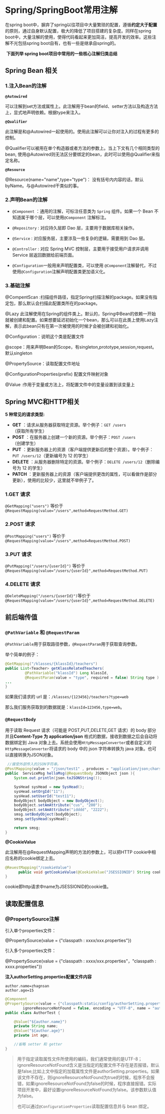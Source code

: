 # Spring/SpringBoot常用注解

在spring boot中，摒弃了spring以往项目中大量繁琐的配置，遵循**约定大于配置**的原则，通过自身默认配置，极大的降低了项目搭建的复杂度。同样在spring boot中，大量注解的使用，使得代码看起来更加简洁，提高开发的效率。这些注解不光包括spring boot自有，也有一些是继承自spring的。

​    **下面列举 spring boot项目中常用的一些核心注解归类总结**

## Spring Bean 相关

### 1.注入Bean的注解

**`@Autowired`**

 可以注解到set方法或属性上。此注解用于bean的field、setter方法以及构造方法上，显式地声明依赖。根据type来注入。

**`@Qualifier`**

此注解是和@Autowired一起使用的。使用此注解可以让你对注入的过程有更多的控制。

@Qualifier可以被用在单个构造器或者方法的参数上。当上下文有几个相同类型的bean, 使用@Autowired则无法区分要绑定的bean，此时可以使用@Qualifier来指定名称。

**`@Resource`**

@Resource(name="name",type="type")：  没有括号内内容的话，默认byName。与@Autowired干类似的事。

### 2.声明Bean的注解

- `@Component` ：通用的注解，可标注任意类为 `Spring` 组件。如果一个 Bean 不知道属于哪个层，可以使用`@Component` 注解标注。

- `@Repository` : 对应持久层即 Dao 层，主要用于数据库相关操作。

- `@Service` : 对应服务层，主要涉及一些复杂的逻辑，需要用到 Dao 层。

- `@Controller` : 对应 Spring MVC 控制层，主要用于接受用户请求并调用 Service 层返回数据给前端页面。

- `@Configuration`一般用来声明配置类，可以使用 `@Component`注解替代，不过使用`@Configuration`注解声明配置类更加语义化。

### 3.基础注解

@CompentScan :扫描组件路径，指定Spring扫描注解的package。如果没有指定包，那么默认会扫描此配置类所在的package。

@Lazy 此注解使用在Spring的组件类上。默认的，Spring中Bean的依赖一开始就被创建和配置。如果想要延迟初始化一个bean，那么可以在此类上使用Lazy注解，表示此bean只有在第一次被使用的时候才会被创建和初始化。

@Configuration：说明这个类是配置文件

@scope：用来声明Bean的Scope，有singleton,prototype,session,request。默认singleton

@PropertySource：读取配置文件地址

@ConfigurationProperties(prefix) 配置文件映射对象

@Value :作用于变量或方法上，将配置文件中的变量设置到该变量上

## Spring MVC和HTTP相关

**5 种常见的请求类型:**

- **GET** ：请求从服务器获取特定资源。举个例子：`GET /users`（获取所有学生）
- **POST** ：在服务器上创建一个新的资源。举个例子：`POST /users`（创建学生）
- **PUT** ：更新服务器上的资源（客户端提供更新后的整个资源）。举个例子：`PUT /users/12`（更新编号为 12 的学生）
- **DELETE** ：从服务器删除特定的资源。举个例子：`DELETE /users/12`（删除编号为 12 的学生）
- **PATCH** ：更新服务器上的资源（客户端提供更改的属性，可以看做作是部分更新），使用的比较少，这里就不举例子了。

### 1.GET 请求

`@GetMapping("users")` 等价于`@RequestMapping(value="/users",method=RequestMethod.GET)`

### 2.POST 请求

`@PostMapping("users")` 等价于`@RequestMapping(value="/users",method=RequestMethod.POST)`

### 3.PUT 请求

`@PutMapping("/users/{userId}")` 等价于`@RequestMapping(value="/users/{userId}",method=RequestMethod.PUT)`

### 4.DELETE 请求

`@DeleteMapping("/users/{userId}")`等价于`@RequestMapping(value="/users/{userId}",method=RequestMethod.DELETE)`

## 前后端传值

### `@PathVariable` 和 `@RequestParam`

`@PathVariable`用于获取路径参数，`@RequestParam`用于获取查询参数。

举个简单的例子：

```java
@GetMapping("/klasses/{klassId}/teachers")
public List<Teacher> getKlassRelatedTeachers(
         @PathVariable("klassId") Long klassId,
         @RequestParam(value = "type", required = false) String type ) {
...
}
```

如果我们请求的 url 是：`/klasses/{123456}/teachers?type=web`

那么我们服务获取到的数据就是：`klassId=123456,type=web`。

### `@RequestBody`

用于读取 Request 请求（可能是 POST,PUT,DELETE,GET 请求）的 body 部分并且**Content-Type 为 application/json** 格式的数据，接收到数据之后会自动将数据绑定到 Java 对象上去。系统会使用`HttpMessageConverter`或者自定义的`HttpMessageConverter`将请求的 body 中的 json 字符串转换为 java 对象。也可以直接转换为JSON对象。

```java
 //接受外部传入的JSON字符串。
@PostMapping(value = "/json/test1" , produces = "application/json;charset=UTF-8")
public  ServiceMsg helloMsg(@RequestBody JSONObject json ){
    System.out.println(json.toJSONString());

    SysHead sysHead = new SysHead();
    sysHead.setOrgId("11");
    sysHead.setUserId("test11");
    BodyObject bodyObject = new BodyObject();
    bodyObject.setAmAttribute("cus", "200");
    bodyObject.setAmAttribute("idddd", "2222");
    smsg.setBodyObject(bodyObject);
    smsg.setSysHead(sysHead);

    return smsg;
}
```

**@CookieValue**

此注解用在@RequestMapping声明的方法的参数上，可以把HTTP cookie中相应名称的cookie绑定上去。

```java
@ReuestMapping("/cookieValue")
      public void getCookieValue(@CookieValue("JSESSIONID") String cookie){
}
```

cookie即http请求中name为JSESSIONID的cookie值。

## 读取配置信息

### @PropertySource注解

引入单个properties文件：

@PropertySource(value = {"classpath : xxxx/xxx.properties"})

引入多个properties文件：

@PropertySource(value = {"classpath : xxxx/xxx.properties"，"classpath : xxxx.properties"})

**注入authorSetting.properties配置文件内容** 

```properties
author.name=zhagnsan
author.age=15
```

```java
@Component
@PropertySource(value = {"classpath:static/config/authorSetting.properties"},
        ignoreResourceNotFound = false, encoding = "UTF-8", name = "authorSetting.properties")
public class AuthorTest {

    @Value("${author.name}")
    private String name;
    @Value("${author.age}")
    private int age;

    //省略 setter 和 getter
}
```

> 用于指定读取属性文件所使用的编码，我们通常使用的是UTF-8；ignoreResourceNotFound含义是当指定的配置文件不存在是否报错，默认是false;比如上文中指定的加载属性文件是authorSetting.properties。如果该文件不存在，则ignoreResourceNotFound为true的时候，程序不会报错，如果ignoreResourceNotFound为false的时候，程序直接报错。实际项目开发中，最好设置ignoreResourceNotFound为false。该参数默认值为false。
>
> 也可以通过`@ConfigurationProperties`读取配置信息并与 bean 绑定。

